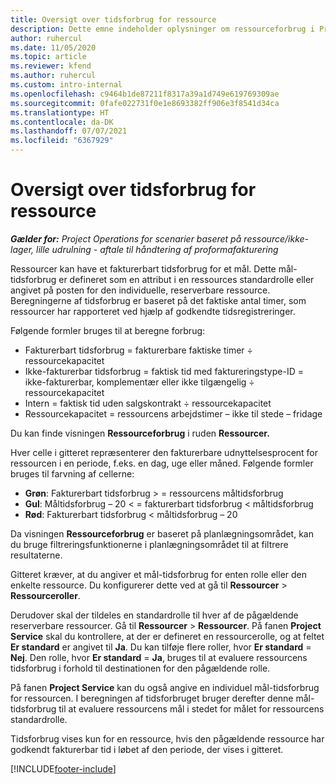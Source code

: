 ```yaml
---
title: Oversigt over tidsforbrug for ressource
description: Dette emne indeholder oplysninger om ressourceforbrug i Project Operations.
author: ruhercul
ms.date: 11/05/2020
ms.topic: article
ms.reviewer: kfend
ms.author: ruhercul
ms.custom: intro-internal
ms.openlocfilehash: c9464b1de87211f8317a39a1d749e619769309ae
ms.sourcegitcommit: 0fafe022731f0e1e8693382ff906e3f8541d34ca
ms.translationtype: HT
ms.contentlocale: da-DK
ms.lasthandoff: 07/07/2021
ms.locfileid: "6367929"
---
```

# <a name="resource-utilization-overview"></a>Oversigt over tidsforbrug for ressource

_**Gælder for:** Project Operations for scenarier baseret på ressource/ikke-lager, lille udrulning - aftale til håndtering af proformafakturering_

Ressourcer kan have et fakturerbart tidsforbrug for et mål. Dette mål-tidsforbrug er defineret som en attribut i en ressources standardrolle eller angivet på posten for den individuelle, reserverbare ressource. Beregningerne af tidsforbrug er baseret på det faktiske antal timer, som ressourcer har rapporteret ved hjælp af godkendte tidsregistreringer.

Følgende formler bruges til at beregne forbrug:

  - Fakturerbart tidsforbrug = fakturerbare faktiske timer ÷ ressourcekapacitet
  - Ikke-fakturerbar tidsforbrug = faktisk tid med faktureringstype-ID = ikke-fakturerbar, komplementær eller ikke tilgængelig ÷ ressourcekapacitet
  - Intern = faktisk tid uden salgskontrakt ÷ ressourcekapacitet
  - Ressourcekapacitet = ressourcens arbejdstimer – ikke til stede – fridage

Du kan finde visningen **Ressourceforbrug** i ruden **Ressourcer.**

Hver celle i gitteret repræsenterer den fakturerbare udnyttelsesprocent for ressourcen i en periode, f.eks. en dag, uge eller måned. Følgende formler bruges til farvning af cellerne:

  - **Grøn**: Fakturerbart tidsforbrug > = ressourcens måltidsforbrug
  - **Gul**: Måltidsforbrug – 20 < = fakturerbart tidsforbrug < måltidsforbrug
  - **Rød**: Fakturerbart tidsforbrug < måltidsforbrug – 20

Da visningen **Ressourceforbrug** er baseret på planlægningsområdet, kan du bruge filtreringsfunktionerne i planlægningsområdet til at filtrere resultaterne.

Gitteret kræver, at du angiver et mål-tidsforbrug for enten rolle eller den enkelte ressource. Du konfigurerer dette ved at gå til **Ressourcer** > **Ressourceroller**.

Derudover skal der tildeles en standardrolle til hver af de pågældende reserverbare ressourcer. Gå til **Ressourcer** > **Ressourcer**. På fanen **Project Service** skal du kontrollere, at der er defineret en ressourcerolle, og at feltet **Er standard** er angivet til **Ja**. Du kan tilføje flere roller, hvor **Er standard** = **Nej**. Den rolle, hvor **Er standard** = **Ja**, bruges til at evaluere ressourcens tidsforbrug i forhold til destinationen for den pågældende rolle.

På fanen **Project Service** kan du også angive en individuel mål-tidsforbrug for ressourcen. I beregningen af tidsforbruget bruger derefter denne mål-tidsforbrug til at evaluere ressourcens mål i stedet for målet for ressourcens standardrolle.

Tidsforbrug vises kun for en ressource, hvis den pågældende ressource har godkendt fakturerbar tid i løbet af den periode, der vises i gitteret.


[!INCLUDE[footer-include](../includes/footer-banner.md)]